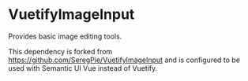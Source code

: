 # VuetifyImageInput

Provides basic image editing tools.

This dependency is forked from https://github.com/SeregPie/VuetifyImageInput and is configured to be used with Semantic UI Vue instead of Vuetify.
